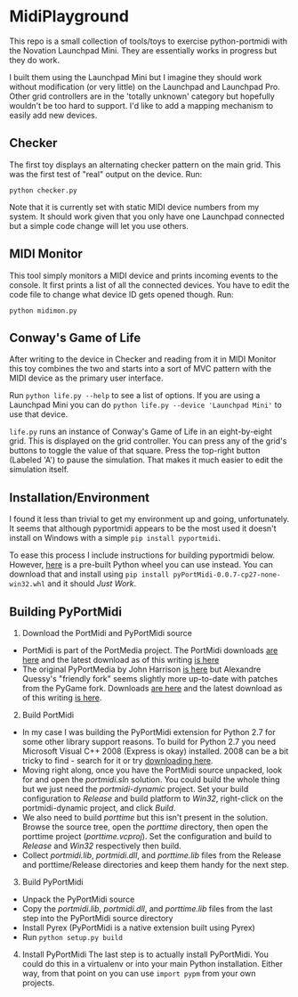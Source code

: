 MidiPlayground
==============
This repo is a small collection of tools/toys to exercise python-portmidi with the Novation Launchpad Mini.  They are essentially works in progress but they do work.

I built them using the Launchpad Mini but I imagine they should work without modification (or very little) on the Launchpad and Launchpad Pro.  Other grid controllers are in the 'totally unknown' category but hopefully wouldn't be too hard to support.  I'd like to add a mapping mechanism to easily add new devices.

Checker
-------
The first toy displays an alternating checker pattern on the main grid.  This was the first test of "real" output on the device.  Run:

    python checker.py

Note that it is currently set with static MIDI device numbers from my system.  It should work given that you only have one Launchpad connected but a simple code change will let you use others.

MIDI Monitor
------------
This tool simply monitors a MIDI device and prints incoming events to the console.  It first prints a list of all the connected devices.  You have to edit the code file to change what device ID gets opened though.  Run:

    python midimon.py

Conway's Game of Life
---------------------
After writing to the device in Checker and reading from it in MIDI Monitor this toy combines the two and starts into a sort of MVC pattern with the MIDI device as the primary user interface.

Run `python life.py --help` to see a list of options.  If you are using a Launchpad Mini you can do `python life.py --device 'Launchpad Mini'` to use that device.

`life.py` runs an instance of Conway's Game of Life in an eight-by-eight grid.  This is displayed on the grid controller.  You can press any of the grid's buttons to toggle the value of that square.  Press the top-right button (Labeled 'A') to pause the simulation.  That makes it much easier to edit the simulation itself.

Installation/Environment
------------------------
I found it less than trivial to get my environment up and going, unfortunately.  It seems that although pyportmidi appears to be the most used it doesn't install on Windows with a simple `pip install pyportmidi`.

To ease this process I include instructions for building pyportmidi below.  However, [here]() is a pre-built Python wheel you can use instead.  You can download that and install using `pip install pyPortMidi-0.0.7-cp27-none-win32.whl` and it should *Just Work*.

Building PyPortMidi
-------------------
1. Download the PortMidi and PyPortMidi source
  * PortMidi is part of the PortMedia project.  The PortMidi downloads [are here](http://sourceforge.net/projects/portmedia/files/portmidi/) and the latest download as of this writing [is here](http://sourceforge.net/projects/portmedia/files/portmidi/217/portmidi-src-217.zip/download)
  * The original PyPortMedia by John Harrison [is here](http://alumni.media.mit.edu/~harrison/code.html) but Alexandre Quessy's "friendly fork" seems slightly more up-to-date with patches from the PyGame fork.  Downloads [are here](https://bitbucket.org/aalex/pyportmidi/downloads) and the latest download as of this writing [is here](https://bitbucket.org/aalex/pyportmidi/downloads/python-portmidi-0.0.7.tar.gz).

2. Build PortMidi
  * In my case I was building the PyPortMidi extension for Python 2.7 for some other library support reasons.  To build for Python 2.7 you need Microsoft Visual C++ 2008 (Express is okay) installed.  2008 can be a bit tricky to find - search for it or try [downloading here](https://www.microsoft.com/en-us/download/details.aspx?id=10986).
  * Moving right along, once you have the PortMidi source unpacked, look for and open the *portmidi.sln* solution.  You could build the whole thing but we just need the *portmidi-dynamic* project.  Set your build configuration to *Release* and build platform to *Win32*, right-click on the portmidi-dynamic project, and click *Build*.
  * We also need to build *porttime* but this isn't present in the solution.  Browse the source tree, open the *porttime* directory, then open the porttime project (*porttime.vcproj*).  Set the configuration and build to *Release* and *Win32* respectively then build.
  * Collect *portmidi.lib*, *portmidi.dll*, and *porttime.lib* files from the Release and porttime/Release directories and keep them handy for the next step.

3. Build PyPortMidi
  * Unpack the PyPortMidi source
  * Copy the *portmidi.lib*, *portmidi.dll*, and *porttime.lib* files from the last step into the PyPortMidi source directory
  * Install Pyrex (PyPortMidi is a native extension built using Pyrex)
  * Run `python setup.py build`

4. Install PyPortMidi
  The last step is to actually install PyPortMidi.  You could do this in a virtualenv or into your main Python installation.  Either way, from that point on you can use `import pypm` from your own projects.
